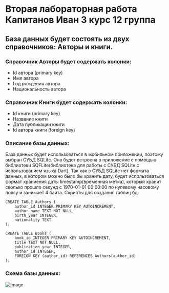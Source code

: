 # Вторая лабораторная работа Капитанов Иван 3 курс 12 группа
## База данных будет состоять из двух справочников: Авторы и книги.

### Справочник Авторы будет содержать колонки:
  * Id автора (primary key)
  * Имя автора
  * Год рождения автора
  * Национальность автора

### Справочник Книги будет содержать колонки:
  * Id книги (primary key)
  * Название книги
  * Дата публикации книги
  * Id автора книги (foreign key)

### Описание базы данных:
База данных будет использоваться в мобильном приложении, поэтому выбран СУБД SQLite. Она будет встроена в приложение с помощью библиотеки SQFLite(библиотека для работы с СУБД SQLite с использованием языка Dart).
Так как в СУБД SQLite нет формата данных, в котором можно было бы хранить дату, будет использоваться формат храниения даты timestamp(временная метка), который хранит сколько прошло секунд с 1970-01-01 00\:00\:00 по нулевому часовому поясу и занимает 4 байта.
Скрипты для создания таблиц бд:
```
CREATE TABLE Authors (
    author_id INTEGER PRIMARY KEY AUTOINCREMENT,
    author_name TEXT NOT NULL,
    birth_year INTEGER,
    nationality TEXT
);
```
```
CREATE TABLE Books (
    book_id INTEGER PRIMARY KEY AUTOINCREMENT,
    title TEXT NOT NULL,
    publication_year INTEGER,
    author_id INTEGER,
    FOREIGN KEY (author_id) REFERENCES Authors(author_id)
);
```
### Схема базы данных:
![image](https://github.com/Vantwozz/lab2_Barovik/assets/95244485/68320818-d565-424a-a41e-2574a334b174)
  
